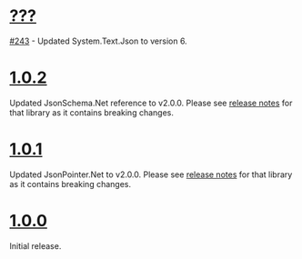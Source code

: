 # [???](https://github.com/gregsdennis/json-everything/pull/???)

[#243](https://github.com/gregsdennis/json-everything/pull/243) - Updated System.Text.Json to version 6.

# [1.0.2](https://github.com/gregsdennis/json-everything/pull/200)

Updated JsonSchema.Net reference to v2.0.0.  Please see [release notes](./json-schema.md) for that library as it contains breaking changes.

# [1.0.1](https://github.com/gregsdennis/json-everything/pull/182)

Updated JsonPointer.Net to v2.0.0.  Please see [release notes](./json-pointer.md) for that library as it contains breaking changes.

# [1.0.0](https://github.com/gregsdennis/json-everything/pull/120)

Initial release.